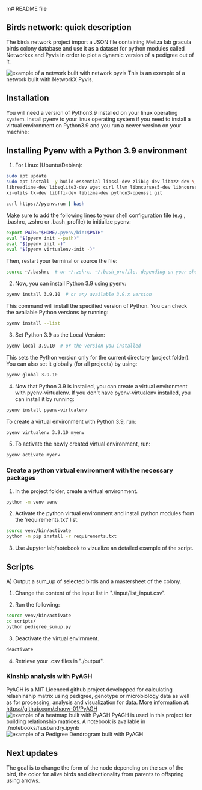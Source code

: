 m# README file

## Birds network: quick description

The birds network project import a JSON file containing Meliza lab gracula birds colony database and use it
as a dataset for python modules called Networkxx and Pyvis in order to plot a dynamic version of a pedigree 
out of it.

![example of a network built with network pyvis](https://pyvis.readthedocs.io/en/latest/_images/net2.png)
This is an example of a network built with NetworkX Pyvis.

## Installation

You will need a version of  Python3.9 installed on your linux operating system. Install pyenv to your linux operating system if
you need to install a virtual environment on Python3.9 and you run a newer version on your machine:

## Installing Pyenv with a Python 3.9 environment
1) For Linux (Ubuntu/Debian):
```bash
sudo apt update
sudo apt install -y build-essential libssl-dev zlib1g-dev libbz2-dev \
libreadline-dev libsqlite3-dev wget curl llvm libncurses5-dev libncursesw5-dev \
xz-utils tk-dev libffi-dev liblzma-dev python3-openssl git

curl https://pyenv.run | bash
```

Make sure to add the following lines to your shell configuration file (e.g., .bashrc, .zshrc or .bash_profile) to initialize pyenv:
```bash
export PATH="$HOME/.pyenv/bin:$PATH"
eval "$(pyenv init --path)"
eval "$(pyenv init -)"
eval "$(pyenv virtualenv-init -)"
```

Then, restart your terminal or source the file:
```bash
source ~/.bashrc  # or ~/.zshrc, ~/.bash_profile, depending on your shell
```

2) Now, you can install Python 3.9 using pyenv:
```bash
pyenv install 3.9.10  # or any available 3.9.x version
```

This command will install the specified version of Python. You can check the available Python versions by running:
```bash
pyenv install --list
```

3) Set Python 3.9 as the Local Version:
```bash
pyenv local 3.9.10  # or the version you installed
```
This sets the Python version only for the current directory (project folder). You can also set it globally (for all projects) by using:
```bash
pyenv global 3.9.10
```

4) Now that Python 3.9 is installed, you can create a virtual environment with pyenv-virtualenv. If you don't have pyenv-virtualenv installed, you can install it by running:
```bash
pyenv install pyenv-virtualenv
```
To create a virtual environment with Python 3.9, run:
```bash
pyenv virtualenv 3.9.10 myenv
```
5) To activate the newly created virtual environment, run:
```bash
pyenv activate myenv
```

### Create a python virtual environment with the necessary packages 
1) In the project folder, create a virtual 
environment.

```bash
python -m venv venv
```

2) Activate the python virtual environment and install python modules from the 'requirements.txt' list.

```bash
source venv/bin/activate
python -m pip install -r requirements.txt
```

3) Use Jupyter lab/notebook to vizualize an detailed example of the script.

## Scripts
A) Output a sum_up of selected birds and a mastersheet of the colony.
1) Change the content of the input list in "./input/list_input.csv".

2) Run the following:
```bash
source venv/bin/activate
cd scripts/
python pedigree_sumup.py
```

3) Deactivate the virtual envirnment.
```bash
deactivate
```

4) Retrieve your .csv files in "./output".

### Kinship analysis with PyAGH
PyAGH is a MIT Licenced github project developped for calculating relashinship matrix using pedigree, genotype or microbiology data as well as for processing, analysis and visualization for data.
More information at: https://github.com/zhaow-01/PyAGH
![example of a heatmap built with PyAGH](https://raw.githubusercontent.com/zhaow-01/PyAGH/main/picture/heat_example.png)
PyAGH is used in this project for building relationship matrices. A notebook is available in ./notebooks/husbandry.ipynb
![example of a Pedigree Dendrogram built with PyAGH](https://raw.githubusercontent.com/zhaow-01/PyAGH/main/picture/cluster_example.png)

## Next updates

The goal is to change the form of the node depending on the sex of the bird, the color for alive birds and 
directionality from parents to offspring using arrows.

